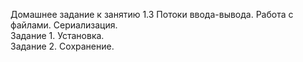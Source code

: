 Домашнее задание к занятию 1.3 Потоки ввода-вывода. Работа с файлами. Сериализация.\
Задание 1. Установка.\
Задание 2. Сохранение.
